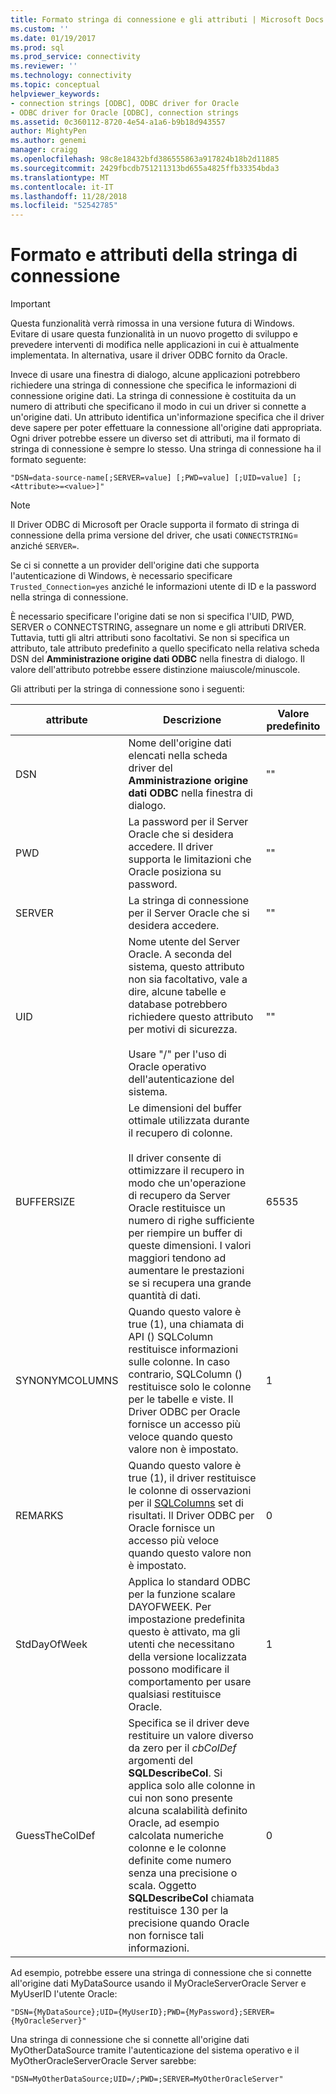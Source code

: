 ```yaml
---
title: Formato stringa di connessione e gli attributi | Microsoft Docs
ms.custom: ''
ms.date: 01/19/2017
ms.prod: sql
ms.prod_service: connectivity
ms.reviewer: ''
ms.technology: connectivity
ms.topic: conceptual
helpviewer_keywords:
- connection strings [ODBC], ODBC driver for Oracle
- ODBC driver for Oracle [ODBC], connection strings
ms.assetid: 0c360112-8720-4e54-a1a6-b9b18d943557
author: MightyPen
ms.author: genemi
manager: craigg
ms.openlocfilehash: 98c8e18432bfd386555863a917824b18b2d11885
ms.sourcegitcommit: 2429fbcdb751211313bd655a4825ffb33354bda3
ms.translationtype: MT
ms.contentlocale: it-IT
ms.lasthandoff: 11/28/2018
ms.locfileid: "52542785"
---
```

# <a name="connection-string-format-and-attributes"></a>Formato e attributi della stringa di connessione
> [!IMPORTANT]  
>  Questa funzionalità verrà rimossa in una versione futura di Windows. Evitare di usare questa funzionalità in un nuovo progetto di sviluppo e prevedere interventi di modifica nelle applicazioni in cui è attualmente implementata. In alternativa, usare il driver ODBC fornito da Oracle.  
  
 Invece di usare una finestra di dialogo, alcune applicazioni potrebbero richiedere una stringa di connessione che specifica le informazioni di connessione origine dati. La stringa di connessione è costituita da un numero di attributi che specificano il modo in cui un driver si connette a un'origine dati. Un attributo identifica un'informazione specifica che il driver deve sapere per poter effettuare la connessione all'origine dati appropriata. Ogni driver potrebbe essere un diverso set di attributi, ma il formato di stringa di connessione è sempre lo stesso. Una stringa di connessione ha il formato seguente:  
  
```  
"DSN=data-source-name[;SERVER=value] [;PWD=value] [;UID=value] [;<Attribute>=<value>]"  
```  
  
> [!NOTE]  
>  Il Driver ODBC di Microsoft per Oracle supporta il formato di stringa di connessione della prima versione del driver, che usati `CONNECTSTRING`= anziché `SERVER=`.  
  
 Se ci si connette a un provider dell'origine dati che supporta l'autenticazione di Windows, è necessario specificare `Trusted_Connection=yes` anziché le informazioni utente di ID e la password nella stringa di connessione.  
  
 È necessario specificare l'origine dati se non si specifica l'UID, PWD, SERVER o CONNECTSTRING, assegnare un nome e gli attributi DRIVER. Tuttavia, tutti gli altri attributi sono facoltativi. Se non si specifica un attributo, tale attributo predefinito a quello specificato nella relativa scheda DSN del **Amministrazione origine dati ODBC** nella finestra di dialogo. Il valore dell'attributo potrebbe essere distinzione maiuscole/minuscole.  
  
 Gli attributi per la stringa di connessione sono i seguenti:  
  
|attribute|Descrizione|Valore predefinito|  
|---------------|-----------------|-------------------|  
|DSN|Nome dell'origine dati elencati nella scheda driver del **Amministrazione origine dati ODBC** nella finestra di dialogo.|""|  
|PWD|La password per il Server Oracle che si desidera accedere. Il driver supporta le limitazioni che Oracle posiziona su password.|""|  
|SERVER|La stringa di connessione per il Server Oracle che si desidera accedere.|""|  
|UID|Nome utente del Server Oracle. A seconda del sistema, questo attributo non sia facoltativo, vale a dire, alcune tabelle e database potrebbero richiedere questo attributo per motivi di sicurezza.<br /><br /> Usare "/" per l'uso di Oracle operativo dell'autenticazione del sistema.|""|  
|BUFFERSIZE|Le dimensioni del buffer ottimale utilizzata durante il recupero di colonne.<br /><br /> Il driver consente di ottimizzare il recupero in modo che un'operazione di recupero da Server Oracle restituisce un numero di righe sufficiente per riempire un buffer di queste dimensioni. I valori maggiori tendono ad aumentare le prestazioni se si recupera una grande quantità di dati.|65535|  
|SYNONYMCOLUMNS|Quando questo valore è true (1), una chiamata di API () SQLColumn restituisce informazioni sulle colonne. In caso contrario, SQLColumn () restituisce solo le colonne per le tabelle e viste. Il Driver ODBC per Oracle fornisce un accesso più veloce quando questo valore non è impostato.|1|  
|REMARKS|Quando questo valore è true (1), il driver restituisce le colonne di osservazioni per il [SQLColumns](../../odbc/microsoft/level-1-api-functions-odbc-driver-for-oracle.md) set di risultati. Il Driver ODBC per Oracle fornisce un accesso più veloce quando questo valore non è impostato.|0|  
|StdDayOfWeek|Applica lo standard ODBC per la funzione scalare DAYOFWEEK. Per impostazione predefinita questo è attivato, ma gli utenti che necessitano della versione localizzata possono modificare il comportamento per usare qualsiasi restituisce Oracle.|1|  
|GuessTheColDef|Specifica se il driver deve restituire un valore diverso da zero per il *cbColDef* argomenti del **SQLDescribeCol**. Si applica solo alle colonne in cui non sono presente alcuna scalabilità definito Oracle, ad esempio calcolata numeriche colonne e le colonne definite come numero senza una precisione o scala. Oggetto **SQLDescribeCol** chiamata restituisce 130 per la precisione quando Oracle non fornisce tali informazioni.|0|  
  
 Ad esempio, potrebbe essere una stringa di connessione che si connette all'origine dati MyDataSource usando il MyOracleServerOracle Server e MyUserID l'utente Oracle:  
  
```  
"DSN={MyDataSource};UID={MyUserID};PWD={MyPassword};SERVER={MyOracleServer}"  
```  
  
 Una stringa di connessione che si connette all'origine dati MyOtherDataSource tramite l'autenticazione del sistema operativo e il MyOtherOracleServerOracle Server sarebbe:  
  
```  
"DSN=MyOtherDataSource;UID=/;PWD=;SERVER=MyOtherOracleServer"  
```
